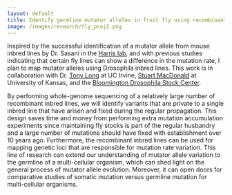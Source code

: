 ```yaml
---
layout: default
title: Identify germline mutator alleles in fruit fly using recombinant inbred lines.
image: /images/research/fly_proj2.png
---
```


Inspired by the successful identification of a mutator allele from mouse inbred lines by Dr. Sasani in the [Harris lab], and with previous studies indicating that certain fly lines can show a difference in the mutation rate, I plan to map mutator alleles using Drosophila inbred lines. This work is in collaboration with Dr. [Tony Long] at UC Irvine, [Stuart MacDonald] at University of Kansas, and the [Bloomington Drosophila Stock Center].


By performing whole-genome sequencing of a relatively large number of recombinant inbred lines, we will identify variants that are private to a single inbred line that have arisen and fixed during the regular propagation. This design saves time and money from performing extra mutation accumulation experiments since maintaining fly stocks is part of the regular husbandry and a large number of mutations should have fixed with establishment over 10 years ago. Furthermore, the recombinant inbred lines can be used for mapping genetic loci that are responsible for mutation rate variation. This line of research can extend our understanding of mutator allele variation to the germline of a multi-cellular organism, which can shed light on the general process of mutator allele evolution. Moreover, it can open doors for comparative studies of somatic mutation versus germline mutation for multi-cellular organisms.


[Harris lab]: https://sites.google.com/site/harriskelley/home
[Tony Long]: https://wfitch.bio.uci.edu/~tdlong/sandvox/
[Stuart MacDonald]: https://molecularbiosciences.ku.edu/people/stuart-j-macdonald
[Bloomington Drosophila Stock Center]: https://bdsc.indiana.edu/